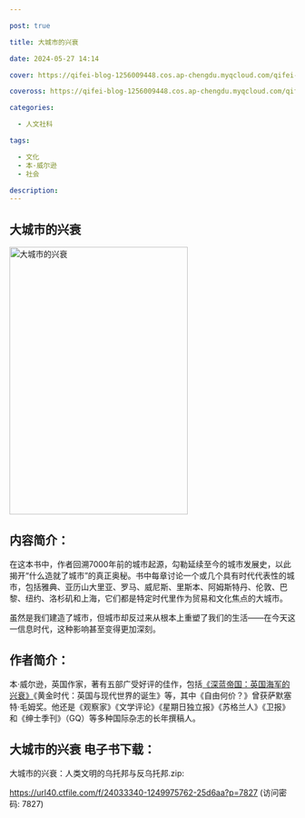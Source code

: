 ```yaml
---

post: true

title: 大城市的兴衰

date: 2024-05-27 14:14

cover: https://qifei-blog-1256009448.cos.ap-chengdu.myqcloud.com/qifei-blog/6620762f0ea9cb140343948e.jpg

coveross: https://qifei-blog-1256009448.cos.ap-chengdu.myqcloud.com/qifei-blog/6620762f0ea9cb140343948e.jpg

categories:

  - 人文社科

tags:

  - 文化
  - 本·威尔逊
  - 社会

description:
---
```


## 大城市的兴衰
<img alt="大城市的兴衰 " class="aligncenter loading" data-was-processed="true" decoding="async" fetchpriority="high" height="471" src="https://qifei-blog-1256009448.cos.ap-chengdu.myqcloud.com/qifei-blog/6620762f0ea9cb140343948e.jpg " style="cursor: zoom-in;" width="314"/>

## 内容简介：

在这本书中，作者回溯7000年前的城市起源，勾勒延续至今的城市发展史，以此揭开“什么造就了城市”的真正奥秘。书中每章讨论一个或几个具有时代代表性的城市，包括雅典、亚历山大里亚、罗马、威尼斯、里斯本、阿姆斯特丹、伦敦、巴黎、纽约、洛杉矶和上海，它们都是特定时代里作为贸易和文化焦点的大城市。

虽然是我们建造了城市，但城市却反过来从根本上重塑了我们的生活——在今天这一信息时代，这种影响甚至变得更加深刻。

## 作者简介：

本·威尔逊，英国作家，著有五部广受好评的佳作，包括<a href="https://www.huibooks.com/5105.html">《深蓝帝国：英国海军的兴衰》</a>《黄金时代：英国与现代世界的诞生》等，其中《自由何价？》曾获萨默塞特·毛姆奖。他还是《观察家》《文学评论》《星期日独立报》《苏格兰人》《卫报》和《绅士季刊》（GQ）等多种国际杂志的长年撰稿人。

## 大城市的兴衰 电子书下载：
大城市的兴衰：人类文明的乌托邦与反乌托邦.zip: 

https://url40.ctfile.com/f/24033340-1249975762-25d6aa?p=7827 (访问密码: 7827)
